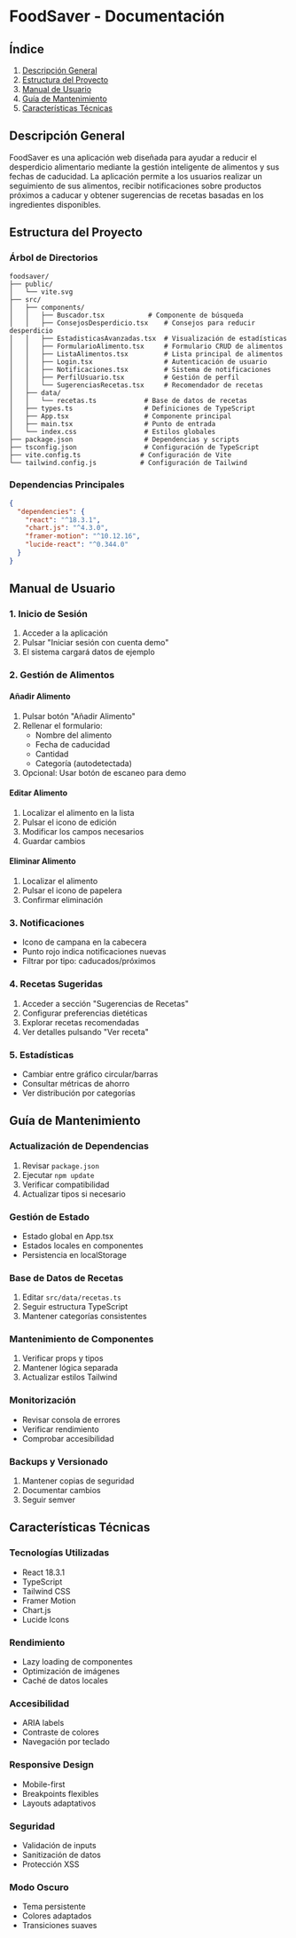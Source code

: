 # FoodSaver - Documentación

## Índice
1. [Descripción General](#descripción-general)
2. [Estructura del Proyecto](#estructura-del-proyecto)
3. [Manual de Usuario](#manual-de-usuario)
4. [Guía de Mantenimiento](#guía-de-mantenimiento)
5. [Características Técnicas](#características-técnicas)

## Descripción General
FoodSaver es una aplicación web diseñada para ayudar a reducir el desperdicio alimentario mediante la gestión inteligente de alimentos y sus fechas de caducidad. La aplicación permite a los usuarios realizar un seguimiento de sus alimentos, recibir notificaciones sobre productos próximos a caducar y obtener sugerencias de recetas basadas en los ingredientes disponibles.

## Estructura del Proyecto

### Árbol de Directorios
```
foodsaver/
├── public/
│   └── vite.svg
├── src/
│   ├── components/
│   │   ├── Buscador.tsx           # Componente de búsqueda
│   │   ├── ConsejosDesperdicio.tsx    # Consejos para reducir desperdicio
│   │   ├── EstadisticasAvanzadas.tsx  # Visualización de estadísticas
│   │   ├── FormularioAlimento.tsx     # Formulario CRUD de alimentos
│   │   ├── ListaAlimentos.tsx         # Lista principal de alimentos
│   │   ├── Login.tsx                  # Autenticación de usuario
│   │   ├── Notificaciones.tsx         # Sistema de notificaciones
│   │   ├── PerfilUsuario.tsx          # Gestión de perfil
│   │   └── SugerenciasRecetas.tsx     # Recomendador de recetas
│   ├── data/
│   │   └── recetas.ts            # Base de datos de recetas
│   ├── types.ts                  # Definiciones de TypeScript
│   ├── App.tsx                   # Componente principal
│   ├── main.tsx                  # Punto de entrada
│   └── index.css                 # Estilos globales
├── package.json                  # Dependencias y scripts
├── tsconfig.json                 # Configuración de TypeScript
├── vite.config.ts               # Configuración de Vite
└── tailwind.config.js           # Configuración de Tailwind
```

### Dependencias Principales
```json
{
  "dependencies": {
    "react": "^18.3.1",
    "chart.js": "^4.3.0",
    "framer-motion": "^10.12.16",
    "lucide-react": "^0.344.0"
  }
}
```

## Manual de Usuario

### 1. Inicio de Sesión
1. Acceder a la aplicación
2. Pulsar "Iniciar sesión con cuenta demo"
3. El sistema cargará datos de ejemplo

### 2. Gestión de Alimentos

#### Añadir Alimento
1. Pulsar botón "Añadir Alimento"
2. Rellenar el formulario:
   - Nombre del alimento
   - Fecha de caducidad
   - Cantidad
   - Categoría (autodetectada)
3. Opcional: Usar botón de escaneo para demo

#### Editar Alimento
1. Localizar el alimento en la lista
2. Pulsar el icono de edición
3. Modificar los campos necesarios
4. Guardar cambios

#### Eliminar Alimento
1. Localizar el alimento
2. Pulsar el icono de papelera
3. Confirmar eliminación

### 3. Notificaciones
- Icono de campana en la cabecera
- Punto rojo indica notificaciones nuevas
- Filtrar por tipo: caducados/próximos

### 4. Recetas Sugeridas
1. Acceder a sección "Sugerencias de Recetas"
2. Configurar preferencias dietéticas
3. Explorar recetas recomendadas
4. Ver detalles pulsando "Ver receta"

### 5. Estadísticas
- Cambiar entre gráfico circular/barras
- Consultar métricas de ahorro
- Ver distribución por categorías

## Guía de Mantenimiento

### Actualización de Dependencias
1. Revisar `package.json`
2. Ejecutar `npm update`
3. Verificar compatibilidad
4. Actualizar tipos si necesario

### Gestión de Estado
- Estado global en App.tsx
- Estados locales en componentes
- Persistencia en localStorage

### Base de Datos de Recetas
1. Editar `src/data/recetas.ts`
2. Seguir estructura TypeScript
3. Mantener categorías consistentes

### Mantenimiento de Componentes
1. Verificar props y tipos
2. Mantener lógica separada
3. Actualizar estilos Tailwind

### Monitorización
- Revisar consola de errores
- Verificar rendimiento
- Comprobar accesibilidad

### Backups y Versionado
1. Mantener copias de seguridad
2. Documentar cambios
3. Seguir semver

## Características Técnicas

### Tecnologías Utilizadas
- React 18.3.1
- TypeScript
- Tailwind CSS
- Framer Motion
- Chart.js
- Lucide Icons

### Rendimiento
- Lazy loading de componentes
- Optimización de imágenes
- Caché de datos locales

### Accesibilidad
- ARIA labels
- Contraste de colores
- Navegación por teclado

### Responsive Design
- Mobile-first
- Breakpoints flexibles
- Layouts adaptativos

### Seguridad
- Validación de inputs
- Sanitización de datos
- Protección XSS

### Modo Oscuro
- Tema persistente
- Colores adaptados
- Transiciones suaves
